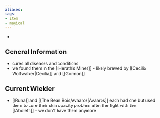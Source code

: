 ```yaml
---
aliases: 
tags: 
- item
- magical
---
```


- 

## General Information
- cures all diseases and conditions
- we found them in  the [[Herathis Mines]] - likely brewed by [[Cecilia Wolfwalker|Cecilia]] and [[Gormon]]

## Current Wielder
- [[Runa]] and [[The Bean Bois/Avaaros|Avaaros]] each had one but used them to cure their skin opacity problem after the fight with the [[Aboleth]] - we don't have them anymore

